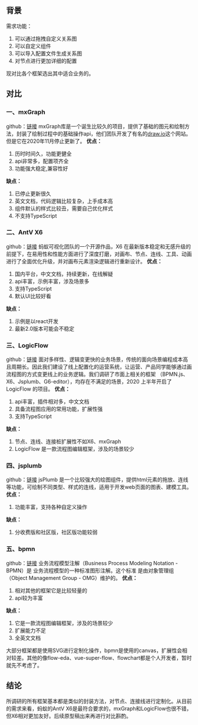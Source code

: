 ## 背景
<!-- 今年有个需求是希望前端能展现出大数据计算过程的关系图，并且可以通过拖拽自定义，需要在市面上调研一下相关的框架。
目前所明确的需求有： -->
需求功能：
1. 可以通过拖拽自定义关系图
2. 可以自定义组件
3. 可以导入配置文件生成关系图
4. 对节点进行更加详细的配置

现对比各个框架选出其中适合业务的。
## 对比
### 一、mxGraph
github：[链接](https://github.com/jgraph/mxgraph)
mxGraph库是一个诞生比较久的项目，提供了基础的图元和绘制方法，封装了绘制过程中的基础操作api，他们团队开发了有名的[draw.io](https://link.juejin.cn/?target=https%3A%2F%2Fwww.draw.io%2F)这个网站。但是它在2020年11月停止更新了。
**优点：**

1. 历时时间久，功能更健全
2. api非常多，配置项齐全
3. 功能强大稳定,兼容性好

**缺点：**

1. 已停止更新很久
2. 英文文档，代码逻辑比较复杂，上手成本高
3. 组件默认的样式比较丑，需要自己优化样式
4. 不支持TypeScript
### 二、AntV X6
github：[链接](https://github.com/antvis/x6)
 蚂蚁可视化团队的一个开源作品，X6 在最新版本稳定和无感升级的前提下，在易用性和性能方面进行了深度打磨，对画布、节点、连线、工具、动画进行了全面优化升级，并对画布元素渲染逻辑进行重新设计。
**优点：**

1. 国内平台，中文文档，持续更新，在线解疑
2. api丰富，示例丰富，涉及场景多
3. 支持TypeScript
4. 默认UI比较好看

**缺点：**

1. 示例是以react开发
2. 最新2.0版本可能会不稳定
### 三、LogicFlow
github：[链接](https://github.com/didi/LogicFlow)
面对多样性、逻辑变更快的业务场景，传统的面向场景编程成本高且周期长。因此我们建设了线上配置化的运营系统，让运营、产品同学能够通过画流程图的方式变更线上的业务逻辑。我们调研了市面上相关的框架 （BPMN.js、X6、Jsplumb、G6-editor），均存在不满足的场景，2020 上半年开启了 LogicFlow 的项目。
**优点：**

1. api丰富，插件相对多，中文文档
2. 具备流程图应用的常用功能，扩展性强
3. 支持TypeScript

**缺点：**

1. 节点、连线、连接桩扩展性不如X6、mxGraph
2. LogicFlow 是一款流程图编辑框架，涉及的场景较少
### 四、jsplumb
github：[链接](https://github.com/jsplumb/jsplumb)
jsPlumb 是一个比较强大的绘图组件，提供html元素的拖放、连线等功能，可绘制不同类型、样式的连线，适用于开发web页面的图表、建模工具。
**优点：**

1. 功能丰富，支持各种自定义操作

**缺点：**

1. 分收费版和社区版，社区版功能较弱
### 五、bpmn
github：[链接](https://github.com/bpmn-io/bpmn-js)
业务流程模型注解（Business Process Modeling Notation - BPMN）是 业务流程模型的一种标准图形注解。这个标准 是由对象管理组（Object Management Group - OMG）维护的。
**优点：**

1. 相对其他的框架它是比较轻量的
2. api较为丰富

**缺点：**

1. 它是一款流程图编辑框架，涉及的场景较少
2. 扩展能力不足
3. 全英文文档

大部分框架都是使用SVG进行定制化操作，bpmn是使用的canvas，扩展性会相对较差。其他的像flow-eda、vue-super-flow、flowchart都是个人开发者，暂时就先不考虑了。
## 结论
所调研的所有框架基本都是类似的封装方法，对节点、连接线进行定制化。从目前的需求来看，蚂蚁的AntV X6是最符合要求的，mxGraph和LogicFlow也很不错，但X6相对更加友好。后续原型稿出来再进行对比斟酌。
